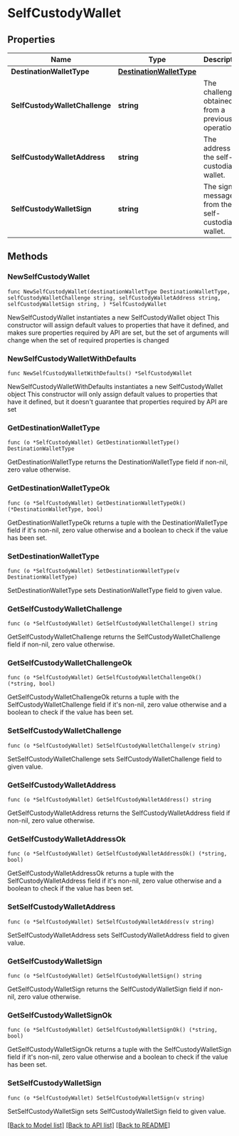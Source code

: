 # SelfCustodyWallet

## Properties

Name | Type | Description | Notes
------------ | ------------- | ------------- | -------------
**DestinationWalletType** | [**DestinationWalletType**](DestinationWalletType.md) |  | 
**SelfCustodyWalletChallenge** | **string** | The challenge obtained from a previous operation. | 
**SelfCustodyWalletAddress** | **string** | The address of the self-custodial wallet. | 
**SelfCustodyWalletSign** | **string** | The signed message from the self-custodial wallet. | 

## Methods

### NewSelfCustodyWallet

`func NewSelfCustodyWallet(destinationWalletType DestinationWalletType, selfCustodyWalletChallenge string, selfCustodyWalletAddress string, selfCustodyWalletSign string, ) *SelfCustodyWallet`

NewSelfCustodyWallet instantiates a new SelfCustodyWallet object
This constructor will assign default values to properties that have it defined,
and makes sure properties required by API are set, but the set of arguments
will change when the set of required properties is changed

### NewSelfCustodyWalletWithDefaults

`func NewSelfCustodyWalletWithDefaults() *SelfCustodyWallet`

NewSelfCustodyWalletWithDefaults instantiates a new SelfCustodyWallet object
This constructor will only assign default values to properties that have it defined,
but it doesn't guarantee that properties required by API are set

### GetDestinationWalletType

`func (o *SelfCustodyWallet) GetDestinationWalletType() DestinationWalletType`

GetDestinationWalletType returns the DestinationWalletType field if non-nil, zero value otherwise.

### GetDestinationWalletTypeOk

`func (o *SelfCustodyWallet) GetDestinationWalletTypeOk() (*DestinationWalletType, bool)`

GetDestinationWalletTypeOk returns a tuple with the DestinationWalletType field if it's non-nil, zero value otherwise
and a boolean to check if the value has been set.

### SetDestinationWalletType

`func (o *SelfCustodyWallet) SetDestinationWalletType(v DestinationWalletType)`

SetDestinationWalletType sets DestinationWalletType field to given value.


### GetSelfCustodyWalletChallenge

`func (o *SelfCustodyWallet) GetSelfCustodyWalletChallenge() string`

GetSelfCustodyWalletChallenge returns the SelfCustodyWalletChallenge field if non-nil, zero value otherwise.

### GetSelfCustodyWalletChallengeOk

`func (o *SelfCustodyWallet) GetSelfCustodyWalletChallengeOk() (*string, bool)`

GetSelfCustodyWalletChallengeOk returns a tuple with the SelfCustodyWalletChallenge field if it's non-nil, zero value otherwise
and a boolean to check if the value has been set.

### SetSelfCustodyWalletChallenge

`func (o *SelfCustodyWallet) SetSelfCustodyWalletChallenge(v string)`

SetSelfCustodyWalletChallenge sets SelfCustodyWalletChallenge field to given value.


### GetSelfCustodyWalletAddress

`func (o *SelfCustodyWallet) GetSelfCustodyWalletAddress() string`

GetSelfCustodyWalletAddress returns the SelfCustodyWalletAddress field if non-nil, zero value otherwise.

### GetSelfCustodyWalletAddressOk

`func (o *SelfCustodyWallet) GetSelfCustodyWalletAddressOk() (*string, bool)`

GetSelfCustodyWalletAddressOk returns a tuple with the SelfCustodyWalletAddress field if it's non-nil, zero value otherwise
and a boolean to check if the value has been set.

### SetSelfCustodyWalletAddress

`func (o *SelfCustodyWallet) SetSelfCustodyWalletAddress(v string)`

SetSelfCustodyWalletAddress sets SelfCustodyWalletAddress field to given value.


### GetSelfCustodyWalletSign

`func (o *SelfCustodyWallet) GetSelfCustodyWalletSign() string`

GetSelfCustodyWalletSign returns the SelfCustodyWalletSign field if non-nil, zero value otherwise.

### GetSelfCustodyWalletSignOk

`func (o *SelfCustodyWallet) GetSelfCustodyWalletSignOk() (*string, bool)`

GetSelfCustodyWalletSignOk returns a tuple with the SelfCustodyWalletSign field if it's non-nil, zero value otherwise
and a boolean to check if the value has been set.

### SetSelfCustodyWalletSign

`func (o *SelfCustodyWallet) SetSelfCustodyWalletSign(v string)`

SetSelfCustodyWalletSign sets SelfCustodyWalletSign field to given value.



[[Back to Model list]](../README.md#documentation-for-models) [[Back to API list]](../README.md#documentation-for-api-endpoints) [[Back to README]](../README.md)


